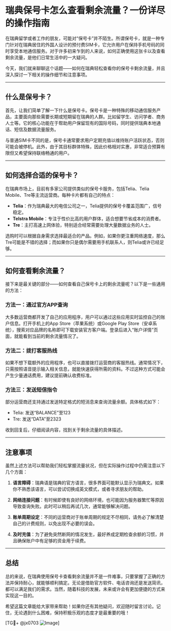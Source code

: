 # 瑞典保号卡怎么查看剩余流量？一份详尽的操作指南

在瑞典留学或者工作的朋友，可能对“保号卡”并不陌生。所谓保号卡，就是一种专门针对在瑞典居住的外国人设计的预付费SIM卡，它允许用户在保持手机号码的同时享受本地通信服务。对于许多初来乍到的人来说，如何正确使用这张卡以及查看剩余流量，是他们日常生活中的一大疑问。

今天，我们就来聊聊这个话题——如何在瑞典轻松查看你的保号卡剩余流量，并且深入探讨一下相关的操作细节和注意事项。

---

## 什么是保号卡？

首先，让我们简单了解一下什么是保号卡。保号卡是一种特殊的移动通信服务产品，主要面向那些需要长期或短期留在瑞典的人群。比如留学生、访问学者、商务人士等。它的核心功能在于帮助用户保留现有的国际号码，同时提供瑞典本地通话、短信及数据流量服务。

与普通SIM卡不同的是，保号卡通常要求用户定期充值以维持账户活跃状态，否则可能会被停机。此外，由于其目标群体特殊，因此价格相对实惠，非常适合预算有限但又希望保持联络畅通的用户。

---

## 如何选择合适的保号卡？

在瑞典市场上，目前有多家公司提供类似的保号卡服务，包括Telia、Telia Mobile、Tre等主流运营商。每种卡片都有自己的特点：

- **Telia**：作为瑞典最大的电信公司之一，Telia提供的保号卡覆盖范围广，信号稳定。
- **Telstra Mobile**：专注于性价比高的用户群体，适合想要节省成本的消费者。
- **Tre**：主打高速上网体验，特别适合经常需要处理大量数据业务的人士。

选购时可以根据自身需求选择最适合的产品。例如，如果你更注重网络速度，那么Tre可能是不错的选择；而如果你只是偶尔需要用手机联系人，则Telia或许已经足够。

---

## 如何查看剩余流量？

接下来是最关键的部分——如何查看自己保号卡上的剩余流量呢？以下是一些通用的方法：

### 方法一：通过官方APP查询
大多数运营商都开发了自己的应用程序，用户可以通过这些应用实时监控自己的账户信息。打开手机上的App Store（苹果系统）或Google Play Store（安卓系统），搜索对应品牌的名称即可下载安装官方客户端。登录后进入“账户详情”页面，就能看到当前的剩余流量情况了。

### 方法二：拨打客服热线
如果不想下载额外的应用程序，也可以直接拨打运营商的客服热线。通常情况下，只需按照语音提示输入相关信息，就能快速获得所需的资料。不过这种方式可能会产生少量通话费用，建议提前确认收费标准。

### 方法三：发送短信指令
部分运营商还支持通过发送特定格式的短消息来查询流量余额。具体格式如下：
- Telia: 发送“BALANCE”至123
- Tre: 发送“DATA”至2323

收到回复后，仔细阅读内容，找到关于剩余流量的具体描述。

---

## 注意事项

虽然上述方法可以帮助我们轻松掌握流量状况，但在实际操作过程中仍需注意以下几个方面：

1. **语言障碍**：瑞典语是瑞典的官方语言，很多界面可能默认显示为瑞典文。如果你不熟悉该语言，可以尝试切换成英文模式，或者寻求朋友的帮助。
   
2. **网络连接问题**：有时候即使有良好的网络环境，也可能因为服务器繁忙等原因导致查询失败。此时可以稍后再试几次，通常能够解决问题。

3. **账单周期设定**：不同的运营商对于账单周期的规定不尽相同，请务必了解清楚自己的计费规则，以免出现不必要的误会。

4. **及时充值**：为了避免突然断网的情况发生，最好养成定期检查余额的习惯，并且确保账户中有足够的资金用于续费。

---

## 总结

总的来说，在瑞典使用保号卡查看剩余流量并不是一件难事，只要掌握了正确的方法并保持耐心，就能够顺利搞定。无论是借助官方软件、电话咨询还是发送简讯，都可以满足我们的需求。当然，随着科技的发展，未来或许会有更加便捷的方式来实现这一目的。

希望这篇文章能给大家带来帮助！如果你还有其他疑问，欢迎随时留言讨论。记住，无论遇到什么困难，保持积极乐观的态度才是最重要的哦！

[TG💪+ @jx0703 ![Image](https://github.com/user-attachments/assets/dbca1d08-cadb-493c-b0ec-ad6f7a83f270)]